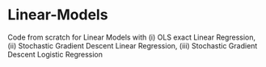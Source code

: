 # Linear-Models
Code from scratch for Linear Models with (i) OLS exact Linear Regression, (ii) Stochastic Gradient Descent Linear Regression, (iii) Stochastic Gradient Descent Logistic Regression
